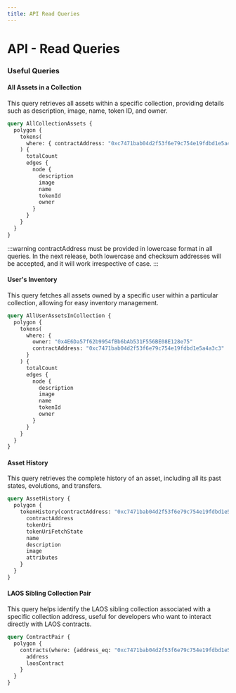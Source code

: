 ```yaml
---
title: API Read Queries
---
```

# API - Read Queries

### Useful Queries

#### All Assets in a Collection

This query retrieves all assets within a specific collection, providing details such as description, image, name, token ID, and owner.

```graphql
query AllCollectionAssets {
  polygon {
    tokens(
      where: { contractAddress: "0xc7471bab04d2f53f6e79c754e19fdbd1e5a4a3c3" }
    ) {
      totalCount
      edges {
        node {
          description
          image
          name
          tokenId
          owner
        }
      }
    }
  }
}
```

:::warning
contractAddress must be provided in lowercase format in all queries. In the next release, both lowercase and checksum addresses will be accepted, and it will work irrespective of case.
:::

#### User's Inventory

This query fetches all assets owned by a specific user within a particular collection, allowing for easy inventory management.

```graphql
query AllUserAssetsInCollection {
  polygon {
    tokens(
      where: {
        owner: "0x4E6Da57f62b9954fBb6bAb531F556BE08E128e75"
        contractAddress: "0xc7471bab04d2f53f6e79c754e19fdbd1e5a4a3c3"
      }
    ) {
      totalCount
      edges {
        node {
          description
          image
          name
          tokenId
          owner
        }
      }
    }
  }
}
```

#### Asset History

This query retrieves the complete history of an asset, including all its past states, evolutions, and transfers.

```graphql
query AssetHistory {
  polygon {
    tokenHistory(contractAddress: "0xc7471bab04d2f53f6e79c754e19fdbd1e5a4a3c3", tokenId: "46231769497101023895754357762572931969783788518045090509665456129453327552117") {
      contractAddress
      tokenUri
      tokenUriFetchState
      name
      description
      image
      attributes
    }
  }
}
```

#### LAOS Sibling Collection Pair

This query helps identify the LAOS sibling collection associated with a specific collection address, useful for developers who want to interact directly with LAOS contracts.

```graphql
query ContractPair {
  polygon {
    contracts(where: {address_eq: "0xc7471bab04d2f53f6e79c754e19fdbd1e5a4a3c3"}) {
      address
      laosContract
    }
  }
}
```
